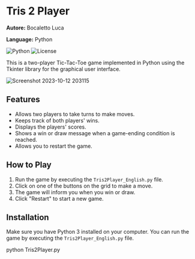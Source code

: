 # Tris 2 Player

**Autore:** Bocaletto Luca

**Language:** Python

![Python](https://img.shields.io/badge/Python-3.x-blue)
![License](https://img.shields.io/badge/License-GPLv3-green)

This is a two-player Tic-Tac-Toe game implemented in Python using the Tkinter library for the graphical user interface.

![Screenshot 2023-10-12 203115](https://github.com/elektronoide/Tris2Player/assets/134635227/d7b624da-efc0-469b-b52f-4bb84fea6a40)

## Features

- Allows two players to take turns to make moves.
- Keeps track of both players' wins.
- Displays the players' scores.
- Shows a win or draw message when a game-ending condition is reached.
- Allows you to restart the game.

## How to Play

1. Run the game by executing the `Tris2Player_English.py` file.
2. Click on one of the buttons on the grid to make a move.
3. The game will inform you when you win or draw.
4. Click "Restart" to start a new game.

## Installation

Make sure you have Python 3 installed on your computer. You can run the game by executing the `Tris2Player_English.py` file.

python Tris2Player.py
